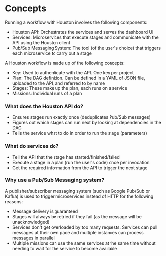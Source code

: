 
# Concepts

Running a workflow with Houston involves the following components: 

- Houston API: Orchestrates the services and serves the dashboard UI
- Services: Microservices that execute stages and communicate with the API using the Houston client
- Pub/Sub Messaging System: The tool (of the user's choice) that triggers each microservice to carry out a stage

A Houston workflow is made up of the following concepts:

- Key: Used to authenticate with the API. One key per project
- Plan: The DAG definition. Can be defined in a YAML of JSON file, uploaded to the API, and referred to by name
- Stages: These make up the plan, each runs on a service
- Missions: Individual runs of a plan

### What does the Houston API do?

- Ensures stages run exactly once (deduplicates Pub/Sub messages)
- Figures out which stages can run next by looking at dependencies in the DAG
- Tells the service what to do in order to run the stage (parameters)

### What do services do?

- Tell the API that the stage has started/finished/failed
- Execute a stage in a plan (run the user's code) once per invocation 
- Get the required information from the API to trigger the next stage


### Why use a Pub/Sub Messaging system?

A publisher/subscriber messaging system (such as Google Pub/Sub or Kafka) is used to trigger microservices instead of HTTP for the following reasons:

- Message delivery is guaranteed
- Stages will always be retried if they fail (as the message will be unacknowledged)
- Services don't get overloaded by too many requests. Services can pull messages at their own pace and multiple instances can process messages in parallel
- Multiple missions can use the same services at the same time without needing to wait for the service to become available
